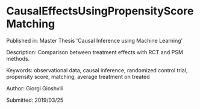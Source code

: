 # CausalEffectsUsingPropensityScoreMatching


Published in: Master Thesis 'Causal Inference using Machine Learning'

Description: Comparison between treatment effects with RCT and PSM methods.  

Keywords: observational data, causal inference, randomized control trial, propensity score, matching, average treatment on treated

Author: Giorgi Gioshvili


Submitted: 2019/03/25

